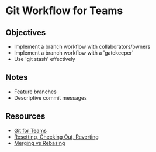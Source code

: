 # Git Workflow for Teams

## Objectives

- Implement a branch workflow with collaborators/owners
- Implement a branch workflow with a 'gatekeeper'
- Use 'git stash' effectively

## Notes

- Feature branches
- Descriptive commit messages

## Resources

- [Git for Teams](http://gitforteams.com/)
- [Resetting, Checking Out, Reverting](https://www.atlassian.com/git/tutorials/resetting-checking-out-and-reverting)
- [Merging vs Rebasing](https://www.atlassian.com/git/tutorials/merging-vs-rebasing)
